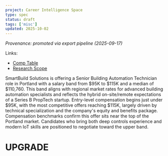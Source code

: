 ```yaml
---
project: Career Intelligence Space
type: spec
status: draft
tags: ['misc']
updated: 2025-10-02
---
```


_Provenance: promoted via export pipeline (2025-09-17)_

Links:  
- [Comp Table](../../02_TEMPLATES/comp/20250917_smartbuild_senior_bmt_comp_table.md)  
- [Research Scope](../../03_RESEARCH/leads/smartbuild_senior_bmt_comp_scope.md)

SmartBuild Solutions is offering a Senior Building Automation Technician role in Portland with a salary band from $95K to $115K and a median of $110,760. This band aligns with regional market rates for advanced building automation specialists and reflects the hybrid on-site/remote expectations of a Series B PropTech startup. Entry-level compensation begins just under $95K, with the most competitive offers reaching $115K, largely driven by technical specialization and the company's equity and benefits package. Compensation benchmarks confirm this offer sits near the top of the Portland market. Candidates who bring both deep controls experience and modern IoT skills are positioned to negotiate toward the upper band.

# UPGRADE
